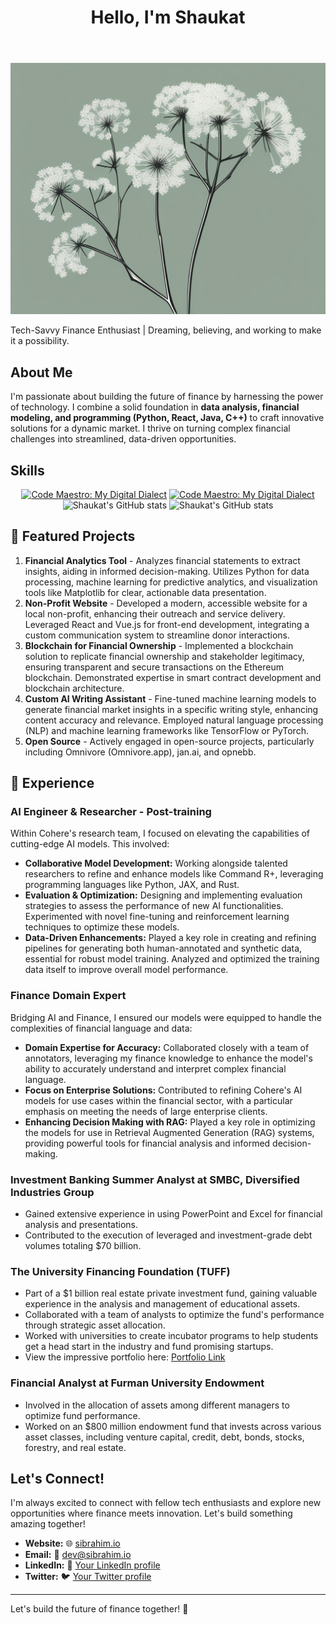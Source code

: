 <link href="https://cdn.jsdelivr.net/npm/tailwindcss@2.1.2/dist/tailwind.min.css" rel="stylesheet">
<div class="min-h-screen bg-gray-100 text-gray-800">
  <header class="text-center py-4">
    <h1 class="text-4xl font-bold">Hello, I'm Shaukat </h1>
  </header>

<section class="text-center mb-6">
  <div class="mx-auto my-2 rounded-lg overflow-hidden shadow-lg">
    <img class="w-full" src="Banner.jpeg" alt="Banner Image">
  </div>
  <div class="mx-auto max-w-md py-2 rounded-lg bg-white shadow-md">
    <p class="italic">Tech-Savvy Finance Enthusiast | Dreaming, believing, and working to make it a possibility.</p>
  </div>
</section>
</div>


## About Me

I'm passionate about building the future of finance by harnessing the power of technology. I combine a solid foundation in **data analysis, financial modeling, and programming (Python, React, Java, C++)** to craft innovative solutions for a dynamic market. I thrive on turning complex financial challenges into streamlined, data-driven opportunities.

## Skills

<p align="center">
    <a href="https://github-readme-stats.vercel.app/api/top-langs?username=sibrash4&custom_title=Code%20Maestro:%20My%20Digital%20Dialect&layout=compact&langs_count=10&card_width=400&theme=moltack#gh-light-mode-only" title="Code Maestro: My Digital Dialect"><img src="https://github-readme-stats.vercel.app/api/top-langs?username=sibrash4&custom_title=Code%20Maestro:%20My%20Digital%20Dialect&layout=compact&langs_count=10&card_width=400&theme=moltack#gh-light-mode-only" alt="Code Maestro: My Digital Dialect"></a>
    <a href="https://github-readme-stats.vercel.app/api/top-langs?username=sibrash4&custom_title=Code%20Maestro:%20My%20Digital%20Dialect&layout=compact&langs_count=10&card_width=400&theme=merko#gh-dark-mode-only" title="Code Maestro: My Digital Dialect"><img src="https://github-readme-stats.vercel.app/api/top-langs?username=sibrash4&custom_title=Code%20Maestro:%20My%20Digital%20Dialect&layout=compact&langs_count=10&card_width=400&theme=merko#gh-dark-mode-only" alt="Code Maestro: My Digital Dialect"></a>
    <img src="https://github-readme-stats.vercel.app/api?username=sibrash4&custom_title=Shaukat's%20GitHub%20Stats&rank_icon=github&hide=stars&theme=moltack#gh-light-mode-only" alt="Shaukat's GitHub stats" title="Shaukat's GitHub stats">
    <img src="https://github-readme-stats.vercel.app/api?username=sibrash4&custom_title=Shaukat's%20GitHub%20Stats&rank_icon=github&hide=stars&theme=merko#gh-dark-mode-only" alt="Shaukat's GitHub stats" title="Shaukat's GitHub stats">
</p>

## 🚀 Featured Projects

1. **Financial Analytics Tool** - Analyzes financial statements to extract insights, aiding in informed decision-making. Utilizes Python for data processing, machine learning for predictive analytics, and visualization tools like Matplotlib for clear, actionable data presentation.
2. **Non-Profit Website** - Developed a modern, accessible website for a local non-profit, enhancing their outreach and service delivery. Leveraged React and Vue.js for front-end development, integrating a custom communication system to streamline donor interactions.
3. **Blockchain for Financial Ownership** - Implemented a blockchain solution to replicate financial ownership and stakeholder legitimacy, ensuring transparent and secure transactions on the Ethereum blockchain. Demonstrated expertise in smart contract development and blockchain architecture.
4. **Custom AI Writing Assistant** - Fine-tuned machine learning models to generate financial market insights in a specific writing style, enhancing content accuracy and relevance. Employed natural language processing (NLP) and machine learning frameworks like TensorFlow or PyTorch.
5. **Open Source** - Actively engaged in open-source projects, particularly including Omnivore (Omnivore.app), jan.ai, and opnebb.

## 🧠 Experience

### AI Engineer & Researcher - Post-training

Within Cohere's research team, I focused on elevating the capabilities of cutting-edge AI models. This involved:

- **Collaborative Model Development:** Working alongside talented researchers to refine and enhance models like Command R+, leveraging programming languages like Python, JAX, and Rust.
- **Evaluation & Optimization:** Designing and implementing evaluation strategies to assess the performance of new AI functionalities. Experimented with novel fine-tuning and reinforcement learning techniques to optimize these models.
- **Data-Driven Enhancements:** Played a key role in creating and refining pipelines for generating both human-annotated and synthetic data, essential for robust model training. Analyzed and optimized the training data itself to improve overall model performance.

### Finance Domain Expert

Bridging AI and Finance, I ensured our models were equipped to handle the complexities of financial language and data:

- **Domain Expertise for Accuracy:** Collaborated closely with a team of annotators, leveraging my finance knowledge to enhance the model's ability to accurately understand and interpret complex financial language.
- **Focus on Enterprise Solutions:** Contributed to refining Cohere's AI models for use cases within the financial sector, with a particular emphasis on meeting the needs of large enterprise clients.
- **Enhancing Decision Making with RAG:** Played a key role in optimizing the models for use in Retrieval Augmented Generation (RAG) systems, providing powerful tools for financial analysis and informed decision-making.

### Investment Banking Summer Analyst at SMBC, Diversified Industries Group

- Gained extensive experience in using PowerPoint and Excel for financial analysis and presentations.
- Contributed to the execution of leveraged and investment-grade debt volumes totaling $70 billion.

### The University Financing Foundation (TUFF)

- Part of a $1 billion real estate private investment fund, gaining valuable experience in the analysis and management of educational assets.
- Collaborated with a team of analysts to optimize the fund's performance through strategic asset allocation.
- Worked with universities to create incubator programs to help students get a head start in the industry and fund promising startups.
- View the impressive portfolio here: [Portfolio Link](https://www.tuff.org/portfolio/)

### Financial Analyst at Furman University Endowment

- Involved in the allocation of assets among different managers to optimize fund performance.
- Worked on an $800 million endowment fund that invests across various asset classes, including venture capital, credit, debt, bonds, stocks, forestry, and real estate.

## Let's Connect!

I'm always excited to connect with fellow tech enthusiasts and explore new opportunities where finance meets innovation. Let's build something amazing together!

- **Website:** 🌐 [sibrahim.io](https://sibrahim.io)
- **Email:** 📧 <a href="mailto:dev@sibrahim.io">dev@sibrahim.io</a>
- **LinkedIn:** 💼 [Your LinkedIn profile](https://www.linkedin.com/in/sibrash4/)
- **Twitter:** 🐦 [Your Twitter profile](https://twitter.com/sibrash4)

---

Let's build the future of finance together! 🚀
